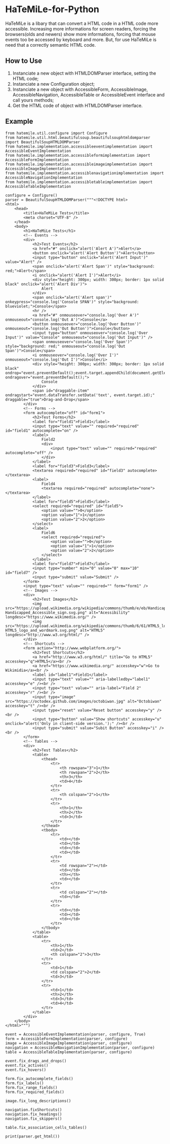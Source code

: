 HaTeMiLe-for-Python
===================
HaTeMiLe is a libary that can convert a HTML code in a HTML code more accessible. Increasing more informations for screen readers, forcing the browsers(olds and newers) show more informations, forcing that mouse events too be accessed by keyboard and more. But, for use HaTeMiLe is need that a correctly semantic HTML code.

## How to Use
1.  Instanciate a new object with HTMLDOMParser interface, setting the HTML code;
2.  Instanciate a new Configuration object;
3.  Instanciate a new object with AccessibleForm, AccessibleImage, AccessibleNavigation, AccessibleTable or AccessibleEvent interface and call yours methods;
4.  Get the HTML code of object with HTMLDOMParser interface.

## Example
	from hatemile.util.configure import Configure
    from hatemile.util.html.beautifulsoup.beautifulsouphtmldomparser import BeautifulSoupHTMLDOMParser
    from hatemile.implementation.accessibleeventimplementation import AccessibleEventImplementation
    from hatemile.implementation.accessibleformimplementation import AccessibleFormImplementation
    from hatemile.implementation.accessibleimageimplementation import AccessibleImageImplementation
    from hatemile.implementation.accessiblenavigationimplementation import AccessibleNavigationImplementation
    from hatemile.implementation.accessibletableimplementation import AccessibleTableImplementation
	
	configure = Configure()
	parser = BeautifulSoupHTMLDOMParser("""<!DOCTYPE html>
	<html>
		<head>
			<title>HaTeMiLe Tests</title>
			<meta charset="UTF-8" />
		</head>
		<body>
			<h1>HaTeMiLe Tests</h1>
			<!-- Events -->
			<div>
				<h2>Test Events</h2>
				<a href="#" onclick="alert('Alert A')">Alert</a>
				<button onclick="alert('Alert Button')">Alert</button>
				<input type="button" onclick="alert('Alert Input')" value="Alert" />
				<span onclick="alert('Alert Span')" style="background: red;">Alert</span>
				<i onclick="alert('Alert I')">Alert</i>
				<div style="height: 300px; width: 300px; border: 1px solid black" onclick="alert('Alert Div')">
					Alert
				</div>
				<span onclick="alert('Alert span')" onkeypress="console.log('Console SPAN')" style="background: blueviolet;">Console</span>
				<hr />
				<a href="#" onmouseover="console.log('Over A')" onmouseout="console.log('Out A')">Console</a>
				<button onmouseover="console.log('Over Button')" onmouseout="console.log('Out Button')">Console</button>
				<input type="button" onmouseover="console.log('Over Input')" value="Console" onmouseout="console.log('Out Input')" />
				<span onmouseover="console.log('Over Span')" style="background: red;" onmouseout="console.log('Out Span')">Console</span>
				<i onmouseover="console.log('Over I')" onmouseout="console.log('Out I')">Console</i>
				<div style="height: 300px; width: 300px; border: 1px solid black" ondrop="event.preventDefault();event.target.appendChild(document.getElementById(event.dataTransfer.getData('text')));" ondragover="event.preventDefault();">
					Console
				</div>
				<span id="draggable-item" ondragstart="event.dataTransfer.setData('text', event.target.id);" draggable="true">Drag-and-Drop</span>
			</div>
			<!-- Forms -->
			<form autocomplete="off" id="form1">
				<h2>Test Forms</h2>
				<label for="field1">Field1</label>
				<input type="text" value="" required="required" id="field1" autocomplete="on" />
				<label>
					Field2
					<div>
						<input type="text" value="" required="required" autocomplete="off" />
					</div>
				</label>
				<label for="field3">Field3</label>
				<textarea required="required" id="field3" autocomplete></textarea>
				<label>
					Field4
					<textarea required="required" autocomplete="none"></textarea>
				</label>
				<label for="field5">Field5</label>
				<select required="required" id="field5">
					<option value="">0</option>
					<option value="1">1</option>
					<option value="2">2</option>
				</select>
				<label>
					Field6
					<select required="required">
						<option value="">0</option>
						<option value="1">1</option>
						<option value="2">2</option>
					</select>
				</label>
				<label for="field7">Field7</label>
				<input type="number" min="0" value="0" max="10" id="field7" />
				<input type="submit" value="Submit" />
			</form>
			<input type="text" value="" required="" form="form1" />
			<!-- Images -->
			<div>
				<h2>Test Images</h2>
				<img src="https://upload.wikimedia.org/wikipedia/commons/thumb/e/eb/Handicapped_Accessible_sign.svg/2000px-Handicapped_Accessible_sign.svg.png" alt="Acessibility" longdesc="https://www.wikimedia.org/" />
				<img src="https://upload.wikimedia.org/wikipedia/commons/thumb/6/61/HTML5_logo_and_wordmark.svg/2000px-HTML5_logo_and_wordmark.svg.png" alt="HTML5" longdesc="http://www.w3.org/html/" />
			</div>
			<!-- Shortcuts -->
			<form action="http://www.webplatform.org/">
				<h2>Test Shortcuts</h2>
				<a href="http://www.w3.org/html/" title="Go to HTML5" accesskey="q">HTML5</a><br />
				<a href="https://www.wikimedia.org/" accesskey="w">Go to Wikimidia</a><br />
				<label id="label1">Field1</label>
				<input type="text" value="" aria-labelledby="label1" accesskey="e" /><br />
				<input type="text" value="" aria-label="Field 2" accesskey="r" /><br />
				<input type="image" src="https://octodex.github.com/images/octobiwan.jpg" alt="Octobiwan" accesskey="t" /><br />
				<input type="reset" value="Reset button" accesskey="y" /><br />
				<input type="button" value="Show shortcuts" accesskey="u" onclick="alert('Only in client-side version.');" /><br />
				<input type="submit" value="Subit Button" accesskey="i" /><br />
			</form>
			<!-- Tables -->
			<div>
				<h2>Test Tables</h2>
				<table>
					<thead>
						<tr>
							<th rowspan="3">1</th>
							<th rowspan="2">2</th>
							<th>3</th>
							<td>4</td>
						</tr>
						<tr>
							<th colspan="2">1</th>
						</tr>
						<tr>
							<th>1</th>
							<th>2</th>
							<td>3</td>
						</tr>
					</thead>
					<tbody>
						<tr>
							<td></td>
							<td></td>
							<td></td>
							<td></td>
						</tr>
						<tr>
							<td rowspan="2"></td>
							<td></td>
							<th></th>
							<td></td>
						</tr>
						<tr>
							<td colspan="2"></td>
							<td></td>
						</tr>
						<tr>
							<td></td>
							<td></td>
							<td></td>
						</tr>
					</tbody>
				</table>
				<table>
					<tr>
						<th>1</th>
						<td>2</td>
						<th colspan="2">3</th>
					</tr>
					<tr>
						<td>1</td>
						<td colspan="2">2</td>
						<td>3</td>
					</tr>
					<tr>
						<td>1</td>
						<th>2</th>
						<td>3</td>
						<td>4</td>
					</tr>
				</table>
			</div>
		</body>
	</html>""")
	
	event = AccessibleEventImplementation(parser, configure, True)
	form = AccessibleFormImplementation(parser, configure)
	image = AccessibleImageImplementation(parser, configure)
	navigation = AccessibleNavigationImplementation(parser, configure)
	table = AccessibleTableImplementation(parser, configure)
	
	event.fix_drags_and_drops()
    event.fix_actives()
    event.fix_hovers()

    form.fix_autocomplete_fields()
    form.fix_labels()
    form.fix_range_fields()
    form.fix_required_fields()

    image.fix_long_descriptions()

    navigation.fixShortcuts()
    navigation.fix_headings()
    navigation.fix_skippers()

    table.fix_association_cells_tables()

    print(parser.get_html())
